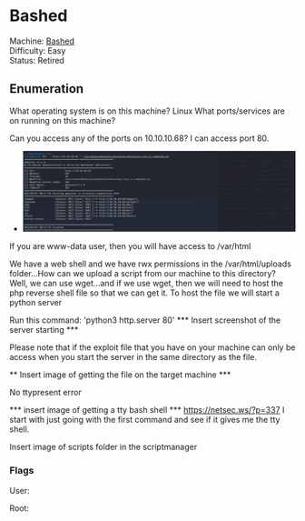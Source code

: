 # Bashed 

Machine: [Bashed](https://app.hackthebox.com/machines/Bashed)\
Difficulty: Easy\
Status: Retired



## Enumeration

What operating system is on this machine? Linux
What ports/services are on running on this machine? 


Can you access any of the ports on 10.10.10.68? I can access port 80.
- ![Results!](screenshots/2.png) 



If you are www-data user, then you will have access to /var/html

We have a web shell and we have rwx permissions in the /var/html/uploads folder...How can we upload a script from our machine to this directory? Well, we can use wget...and if we use wget, then we will need to host the php reverse shell file so that we can get it. To host the file we will start a python server

Run this command: 'python3 http.server 80'
*** Insert screenshot of the server starting ***

Please note that if the exploit file that you have on your machine can only be access when you start the server in the same directory as the file. 

** Insert image of getting the file on the target machine ***


No ttypresent error


*** insert image of getting a tty bash shell ***
https://netsec.ws/?p=337
I start with just going with the first command and see if it gives me the tty shell.




Insert image of scripts folder in the scriptmanager


### Flags
User:


Root: 


